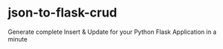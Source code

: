 # json-to-flask-crud
Generate complete Insert &amp; Update for your Python Flask Application in a minute

